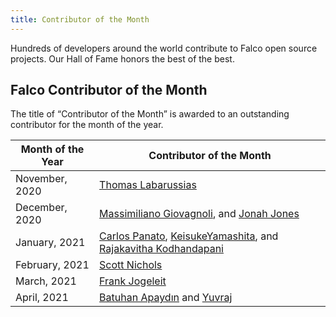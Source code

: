 ```yaml
---
title: Contributor of the Month
---
```


Hundreds of developers around the world contribute to Falco open source projects. Our Hall of Fame honors the best of the best.


## Falco Contributor of the Month
The title of “Contributor of the Month” is awarded to an outstanding contributor for the month of the year.


Month of the Year  | Contributor of the Month
-------------------- | ---
November, 2020       | [Thomas Labarussias](https://github.com/Issif)
December, 2020       | [Massimiliano Giovagnoli](https://github.com/maxgio92), and [Jonah Jones](https://github.com/jonahjon)
January, 2021        | [Carlos Panato](https://github.com/cpanato), [KeisukeYamashita](https://github.com/KeisukeYamashita), and [Rajakavitha Kodhandapani](https://github.com/Rajakavitha1)
February, 2021       | [Scott Nichols](https://github.com/n3wscott)
March, 2021          | [Frank Jogeleit](https://github.com/fjogeleit)
April, 2021          | [Batuhan Apaydın](https://github.com/developer-guy) and [Yuvraj](https://github.com/evalsocket)
